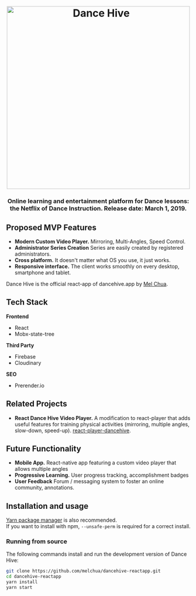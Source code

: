 <h1 align="center">
	<img
		width="500"
		alt="Dance Hive"
		src="https://raw.githubusercontent.com/melchua/dancehive-reactapp/master/design_assets/dh-logobox.png">
</h1>

<h3 align="center">
	Online learning and entertainment platform for Dance lessons: the Netflix of Dance Instruction. Release date: March 1, 2019.
</h3>

<!-- <p align="center">
	<strong>
		<a href="https://dancehive.app/">Website</a>
	</strong>
</p> -->

## Proposed MVP Features

* **Modern Custom Video Player.** Mirroring, Multi-Angles, Speed Control.
* **Administrator Series Creation** Series are easily created by registered administrators.
* **Cross platform.** It doesn't matter what OS you use, it just works.
* **Responsive interface.** The client works smoothly on every desktop, smartphone and tablet.

<!-- To learn more about configuration, usage and features of Dance Hive, take a look at [the website](https://dancehive.app). -->

Dance Hive is the official react-app of dancehive.app by [Mel Chua](https://github.com/melchua).


## Tech Stack

**Frontend**
* React 
* Mobx-state-tree

**Third Party**
* Firebase
* Cloudinary

**SEO**
* Prerender.io

## Related Projects

* **React Dance Hive Video Player.** A modification to react-player that adds useful features for training physical activities (mirroring, multiple angles, slow-down, speed-up). 
[react-player-dancehive](https://github.com/melchua/dh-video-player).

## Future Functionality
* **Mobile App.** React-native app featuring a custom video player that allows multiple angles
* **Progressive Learning.** User progress tracking, accomplishment badges
* **User Feedback** Forum / messaging system to foster an online community, annotations.


## Installation and usage

<!-- Dance Hive requires [Node.js](https://nodejs.org/) v6 or more recent. -->
[Yarn package manager](https://yarnpkg.com/) is also recommended.  
If you want to install with npm, `--unsafe-perm` is required for a correct install.

### Running from source

The following commands install and run the development version of Dance Hive:

```sh
git clone https://github.com/melchua/dancehive-reactapp.git
cd dancehive-reactapp
yarn install
yarn start
```
